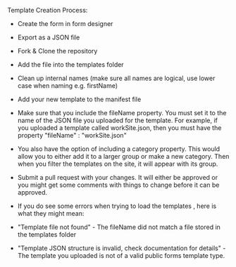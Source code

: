 Template Creation Process:

-   Create the form in form designer 

-   Export as a JSON file 

-   Fork & Clone the repository 

-   Add the file into the templates folder  

-   Clean up internal names (make sure all names are logical, use lower case when naming e.g.  firstName) 

-   Add your new template to the manifest file 

-   Make sure that you include the fileName property. You must set it to the name of the JSON file you uploaded for the template. For example, if you uploaded a template called workSite.json, then you must have the property "fileName" : "workSite.json" 

-   You also have the option of including a category property. This would allow you to either add it to a larger group or make a new category. Then when you filter the templates on the site, it will appear with its group. 

-   Submit a pull request with your changes. It will either be approved or you might get some comments with things to change before it can be approved.  

-   If you do see some errors when trying to load the templates , here is what they might mean:  

-   "Template file not found" - The fileName did not match a file stored in the templates folder 

-   "Template JSON structure is invalid, check documentation for details" - The template you uploaded is not of a valid public forms template type.
